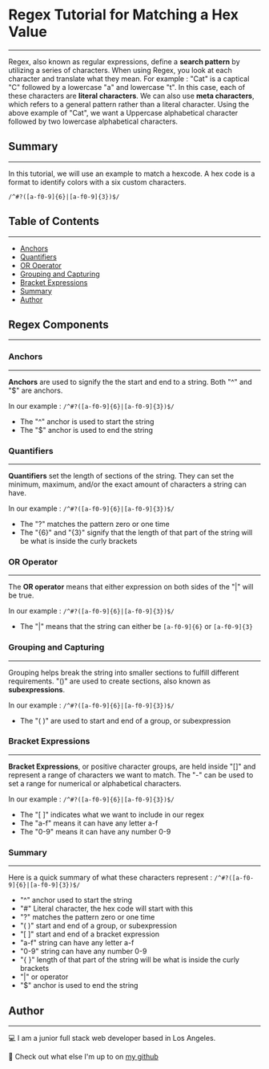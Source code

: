 # Regex Tutorial for Matching a Hex Value
---

Regex, also known as regular expressions, define a **search pattern** by utilizing a series of characters. 
When using Regex, you look at each character and translate what they mean. 
For example : "Cat" is a captical "C" followed by a lowercase "a" and lowercase "t". In this case, each of these characters are **literal characters**. We can also use **meta characters**, which refers to a general pattern rather than a literal character. Using the above example of "Cat", we want a Uppercase alphabetical character followed by two lowercase alphabetical characters. 

## Summary
---

In this tutorial, we will use an example to match a hexcode. A hex code is a format to identify colors with a six custom characters. 

`/^#?([a-f0-9]{6}|[a-f0-9]{3})$/`



## Table of Contents
---

- [Anchors](#anchors)
- [Quantifiers](#quantifiers)
- [OR Operator](#or-operator)
- [Grouping and Capturing](#grouping-and-capturing)
- [Bracket Expressions](#bracket-expressions)
- [Summary](#summary)
- [Author](#author)

## Regex Components
---
### Anchors
---
**Anchors** are used to signify the the start and end to a string. Both "^" and "$" are anchors. 

In our example : `/^#?([a-f0-9]{6}|[a-f0-9]{3})$/`
- The "^" anchor is used to start the string
- The "$" anchor is used to end the string

### Quantifiers
---
**Quantifiers** set the length of sections of the string. They can set the minimum, maximum, and/or the exact amount of characters a string can have. 

In our example : `/^#?([a-f0-9]{6}|[a-f0-9]{3})$/`
- The "?" matches the pattern zero or one time
- The "{6}" and "{3}" signify that the length of that part of the string will be what is inside the curly brackets

### OR Operator
---
The **OR operator** means that either expression on both sides of the "|" will be true. 

In our example : `/^#?([a-f0-9]{6}|[a-f0-9]{3})$/`
- The "|" means that the string can either be `[a-f0-9]{6}` or `[a-f0-9]{3}`

### Grouping and Capturing
---
Grouping helps break the string into smaller sections to fulfill different requirements. "()" are used to create sections, also known as **subexpressions**. 


In our example : `/^#?([a-f0-9]{6}|[a-f0-9]{3})$/`
- The "( )" are used to start and end of a group, or subexpression



### Bracket Expressions
---
**Bracket Expressions**, or positive character groups, are held inside "[]" and represent a range of characters we want to match. The "-" can be used to set a range for numerical or alphabetical characters. 


In our example :  `/^#?([a-f0-9]{6}|[a-f0-9]{3})$/`
- The "[ ]" indicates what we want to include in our regex
- The "a-f" means it can have any letter a-f
- The "0-9" means it can have any number 0-9


### Summary
---

Here is a quick summary of what these characters represent : 
`/^#?([a-f0-9]{6}|[a-f0-9]{3})$/`

- "^" anchor used to start the string
- "#" Literal character, the hex code will start with this
- "?" matches the pattern zero or one time
- "( )" start and end of a group, or subexpression
- "[ ]" start and end of a bracket expression
- "a-f" string can have any letter a-f
- "0-9" string can have any number 0-9
- "{ }" length of that part of the string will be what is inside the curly brackets
- "|" or operator
- "$" anchor is used to end the string



## Author
---

💻 I am a junior full stack web developer based in Los Angeles. 

👾 Check out what else I'm up to on [my github](https://github.com/a-riveragonzalez)
